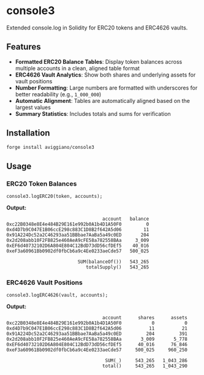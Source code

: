 # console3

Extended console.log in Solidity for ERC20 tokens and ERC4626 vaults.

## Features

- **Formatted ERC20 Balance Tables**: Display token balances across multiple accounts in a clean, aligned table format
- **ERC4626 Vault Analytics**: Show both shares and underlying assets for vault positions
- **Number Formatting**: Large numbers are formatted with underscores for better readability (e.g., `1_000_000`)
- **Automatic Alignment**: Tables are automatically aligned based on the largest values
- **Summary Statistics**: Includes totals and sums for verification

## Installation

```bash
forge install aviggiano/console3
```

## Usage

### ERC20 Token Balances

```solidity
console3.logERC20(token, accounts);
```

**Output:**
```
                                   account   balance
0xc22B0348e8E4e484B29E161e992b0A1b4D1A50F0         0
0xd4D7b9C047E1B06ccE298c883C1D8B2f642A5d06        11
0x91A224Dc52a2C46293aa51BBbae7AaBa5a49c0ED       204
0x2d208abb10F2FB825e460AeA9cFE58a782558BAa     3_009
0xEF6d40732102D6A804E804C12BdD73dD56cfDEf5    40_016
0xeF3a60961Bb0902df0fbCb6a9c4Ee0233aeCde57   500_025

                          SUM(balanceOf())   543_265
                             totalSupply()   543_265
```

### ERC4626 Vault Positions

```solidity
console3.logERC4626(vault, accounts);
```

**Output:**
```
                                   account      shares      assets
0xc22B0348e8E4e484B29E161e992b0A1b4D1A50F0           0           0
0xd4D7b9C047E1B06ccE298c883C1D8B2f642A5d06          11          21
0x91A224Dc52a2C46293aa51BBbae7AaBa5a49c0ED         204         391
0x2d208abb10F2FB825e460AeA9cFE58a782558BAa       3_009       5_778
0xEF6d40732102D6A804E804C12BdD73dD56cfDEf5      40_016      76_846
0xeF3a60961Bb0902df0fbCb6a9c4Ee0233aeCde57     500_025     960_250

                                    SUM(_)     543_265   1_043_286
                                   total()     543_265   1_043_290
```
